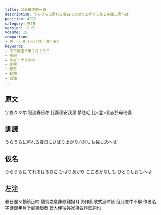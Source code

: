 ```yaml
---
title: 廿五日作歌一首
description: うらうらに照れる春日にひばり上がり心悲しも独し思へば
position: 4292
category: 巻19
version: '1.0'
volume: 19
comparison:
- 等 -> 登 [元][類][文][紀]
keywords:
- 天平勝宝５年２月２５日
- 年紀
- 作者：大伴家持
- 悲嘆
- 春愁
- 動物
- 孤独
---
```


## 原文

宇良々々尓 照流春日尓 比婆理安我里 情悲毛 比<登>里志於母倍婆

## 訓読

うらうらに照れる春日にひばり上がり心悲しも独し思へば

## 仮名

うらうらに てれるはるひに ひばりあがり こころかなしも ひとりしおもへば

## 左注

春日遅々鶬鶊正啼 悽惆之意非歌難撥耳 仍作此歌式展締緒 但此巻中不稱 作者名字徒録年月所處縁起者 皆大伴宿祢家持裁作歌詞也
